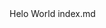<html>
  <head>
	<meta name="google-site-verification" content="wEweHUWwV9m471mYKOajM2rZqwqgbPiv8Ki0eWndDew" />
  </head>
  <body>
	Helo World index.md
  </body>
</html>
